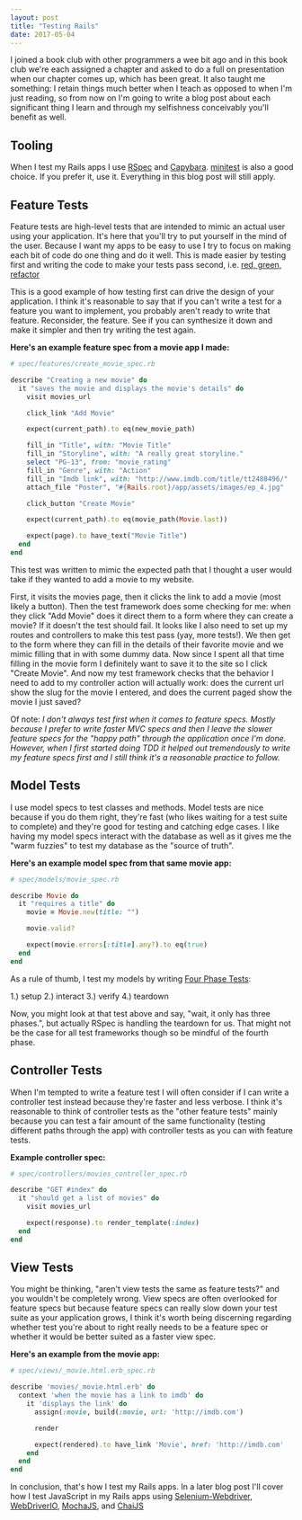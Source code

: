 ```yaml
---
layout: post
title: "Testing Rails"
date: 2017-05-04
---
```


I joined a book club with other programmers a wee bit ago and in this book
club we're each assigned a chapter and asked to do a full on presentation when
our chapter comes up, which has been great. It also taught me something: I
retain things much better when I teach as opposed to when I'm just reading, so
from now on I'm going to write a blog post about each significant thing I learn
and through my selfishness conceivably you'll benefit as well.

## Tooling

When I test my Rails apps I use [RSpec](https://github.com/rspec/rspec) and
[Capybara](https://github.com/teamcapybara/capybara).
[minitest](https://github.com/seattlerb/minitest) is also a good choice. If you
prefer it, use it. Everything in this blog post will still apply.

## Feature Tests

Feature tests are high-level tests that are intended to mimic an actual user
using your application. It's here that you'll try to put yourself in the mind of
the user. Because I want my apps to be easy to use I try to focus on making each
bit of code do one thing and do it well. This is made easier by testing first
and writing the code to make your tests pass second, i.e. [red, green,
refactor](http://blog.cleancoder.com/uncle-bob/2014/12/17/TheCyclesOfTDD.html)

This is a good example of how testing first can drive the design of your
application. I think it's reasonable to say that if you can't write a test for a
feature you want to implement, you probably aren't ready to write that feature.
Reconsider, the feature. See if you can synthesize it down and make it simpler
and then try writing the test again.

**Here's an example feature spec from a movie app I made:**

```ruby
# spec/features/create_movie_spec.rb

describe "Creating a new movie" do
  it "saves the movie and displays the movie's details" do
    visit movies_url

    click_link "Add Movie"

    expect(current_path).to eq(new_movie_path)

    fill_in "Title", with: "Movie Title"
    fill_in "Storyline", with: "A really great storyline."
    select "PG-13", from: "movie_rating"
    fill_in "Genre", with: "Action"
    fill_in "Imdb link", with: "http://www.imdb.com/title/tt2488496/"
    attach_file "Poster", "#{Rails.root}/app/assets/images/ep_4.jpg"

    click_button "Create Movie"

    expect(current_path).to eq(movie_path(Movie.last))

    expect(page).to have_text("Movie Title")
  end
end
```

This test was written to mimic the expected path that I thought a user would
take if they wanted to add a movie to my website.

First, it visits the movies page, then it clicks the link to add a movie
(most likely a button). Then the test framework does some checking for me: when
they click "Add Movie" does it direct them to a form where they can create a
movie? If it doesn't the test should fail. It looks like I also need to set up
my routes and controllers to make this test pass (yay, more tests!).
We then get to the form where they can fill in the details of their favorite
movie and we mimic filling that in with some dummy data. Now since I spent all
that time filling in the movie form I definitely want to save it to the site so
I click "Create Movie". And now my test framework checks that the behavior I
need to add to my controller action will actually work: does the current url
show the slug for the movie I entered, and does the current paged show the movie
I just saved?

Of note: *I don't always test first when it comes to feature specs. Mostly
because I prefer to write faster MVC specs and then I leave the slower feature
specs for the "happy path" through the application once I'm done. However, when
I first started doing TDD it helped out tremendously to write my feature specs
first and I still think it's a reasonable practice to follow.*

## Model Tests

I use model specs to test classes and methods. Model tests are nice because if
you do them right, they're fast (who likes waiting for a test suite to complete)
and they're good for testing and catching edge cases. I like having my model
specs interact with the database as well as it gives me the "warm fuzzies" to
test my database as the "source of truth".

**Here's an example model spec from that same movie app:**

```ruby
# spec/models/movie_spec.rb

describe Movie do
  it "requires a title" do
    movie = Movie.new(title: "")

    movie.valid?

    expect(movie.errors[:title].any?).to eq(true)
  end
end
```

As a rule of thumb, I test my models by writing [Four Phase
Tests](http://xunitpatterns.com/Four%20Phase%20Test.html):

1.) setup
2.) interact
3.) verify
4.) teardown

Now, you might look at that test above and say, "wait, it only has three
phases.", but actually RSpec is handling the teardown for us. That might not be
the case for all test frameworks though so be mindful of the fourth phase.

## Controller Tests

When I'm tempted to write a feature test I will often consider if I can write a
controller test instead because they're faster and less verbose.
I think it's reasonable to think of controller tests as the "other feature
tests" mainly because you can test a fair amount of the same functionality
(testing different paths through the app) with controller tests as you can with
feature tests.

**Example controller spec:**

```ruby
# spec/controllers/movies_controller_spec.rb

describe "GET #index" do
  it "should get a list of movies" do
    visit movies_url

    expect(response).to render_template(:index)
  end
end
```

## View Tests

You might be thinking, "aren't view tests the same as feature tests?" and you
wouldn't be completely wrong. View specs are often overlooked for feature specs
but because feature specs can really slow down your test suite as your
application grows, I think it's worth being discerning regarding whether test
you're about to right really needs to be a feature spec or whether it would be
better suited as a faster view spec.

**Here's an example from the movie app:**

```ruby
# spec/views/_movie.html.erb_spec.rb

describe 'movies/_movie.html.erb' do
  context 'when the movie has a link to imdb' do
    it 'displays the link' do
      assign(:movie, build(:movie, url: 'http://imdb.com')

      render

      expect(rendered).to have_link 'Movie', href: 'http://imdb.com'
    end
  end
end
```

In conclusion, that's how I test my Rails apps. In a later blog post I'll cover
how I test JavaScript in my Rails apps using
[Selenium-Webdriver](https://rubygems.org/gems/selenium-webdriver/versions/3.4.0),
[WebDriverIO](http://webdriver.io/), [MochaJS](https://mochajs.org/), and
[ChaiJS](http://chaijs.com/)

